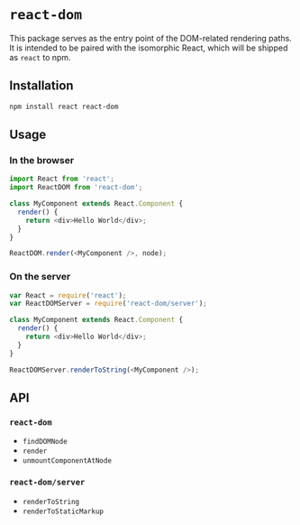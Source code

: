 # `react-dom`

This package serves as the entry point of the DOM-related rendering paths. It is intended to be paired with the isomorphic React, which will be shipped as `react` to npm.

## Installation

```sh
npm install react react-dom
```

## Usage

### In the browser

```js
import React from 'react';
import ReactDOM from 'react-dom';

class MyComponent extends React.Component {
  render() {
    return <div>Hello World</div>;
  }
}

ReactDOM.render(<MyComponent />, node);
```

### On the server

```js
var React = require('react');
var ReactDOMServer = require('react-dom/server');

class MyComponent extends React.Component {
  render() {
    return <div>Hello World</div>;
  }
}

ReactDOMServer.renderToString(<MyComponent />);
```

## API

### `react-dom`

- `findDOMNode`
- `render`
- `unmountComponentAtNode`

### `react-dom/server`

- `renderToString`
- `renderToStaticMarkup`
